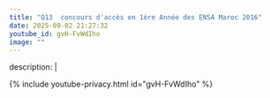 ```yaml
---
title: "Q13  concours d'accès en 1ère Année des ENSA Maroc 2016"
date: 2025-09-02 21:27:32 
youtube_id: gvH-FvWdIho
image: ""
---
```

description: |
  
{% include youtube-privacy.html id="gvH-FvWdIho" %}
